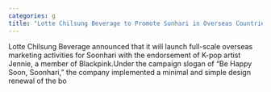 ```yaml
---
categories: g
title: "Lotte Chilsung Beverage to Promote Sunhari in Overseas Countries"
---
```

Lotte Chilsung Beverage announced that it will launch full-scale overseas marketing activities for Soonhari with the endorsement of K-pop artist Jennie, a member of Blackpink.Under the campaign slogan of “Be Happy Soon, Soonhari,” the company implemented a minimal and simple design renewal of the bo